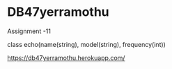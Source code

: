 # DB47yerramothu

Assignment -11

class echo(name(string), model(string), frequency(int))

https://db47yerramothu.herokuapp.com/
